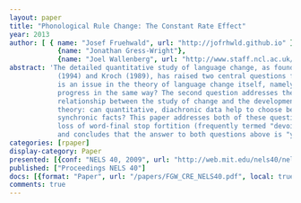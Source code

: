 ```yaml
---
layout: paper
title: "Phonological Rule Change: The Constant Rate Effect"
year: 2013
author: [ { name: "Josef Fruehwald", url: "http://jofrhwld.github.io" },
  			{name: "Jonathan Gress-Wright"},
  			{name: "Joel Wallenberg", url: "http://www.staff.ncl.ac.uk/joel.wallenberg/"}]
abstract: 'The detailed quantitative study of language change, as found in studies such as Labov
			(1994) and Kroch (1989), has raised two central questions for linguistic theory. The first
			is an issue in the theory of language change itself, namely: do changes in different components of the grammar
			progress in the same way? The second question addresses the
			relationship between the study of change and the development of synchronic linguistic
			theory: can quantitative, diachronic data help to choose between alternative analyses of
			synchronic facts? This paper addresses both of these questions with the case study of the
			loss of word-final stop fortition (frequently termed "devoicing") in the history of German,
			and concludes that the answer to both questions above is "yes".'
categories: [rpaper]
display-category: Paper
presented: [{conf: "NELS 40, 2009", url: "http://web.mit.edu/nels40/nels40/home.html"} ]
published: ["Proceedings NELS 40"]
docs: [{format: "Paper", url: "/papers/FGW_CRE_NELS40.pdf", local: true }]
comments: true
---
```

